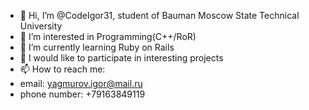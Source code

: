 - 👋 Hi, I’m @CodeIgor31, student of Bauman Moscow State Technical University
- 👀 I’m interested in Programming(C++/RoR)
- 🌱 I’m currently learning Ruby on Rails
- 💞️ I would like to participate in interesting projects
- 📫 How to reach me:
- email: yagmurov.igor@mail.ru
- phone number: +79163849119
<!---
CodeIgor31/CodeIgor31 is a ✨ special ✨ repository because its `README.md` (this file) appears on your GitHub profile.
You can click the Preview link to take a look at your changes.
--->

